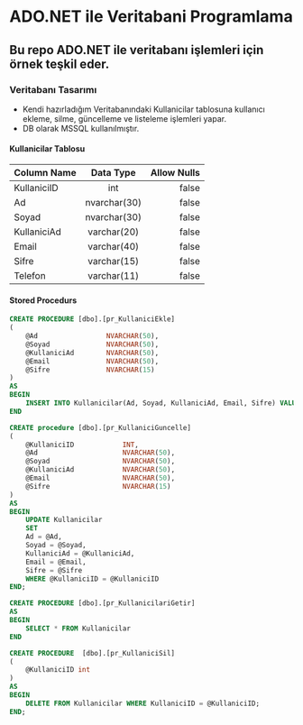 # ADO.NET ile Veritabani Programlama

## Bu repo ADO.NET ile veritabanı işlemleri için örnek teşkil eder.

### Veritabanı Tasarımı

- Kendi hazırladığım Veritabanındaki Kullanicilar tablosuna kullanıcı ekleme, silme, güncelleme ve listeleme işlemleri yapar.
- DB olarak MSSQL kullanılmıştır.

#### Kullanicilar Tablosu


|Column Name|Data Type|Allow Nulls|
|:---|:---:|---:|
|KullaniciID|int|false|
|Ad|nvarchar(30)|false|
|Soyad|nvarchar(30)|false|
|KullaniciAd|varchar(20)|false|
|Email|varchar(40)|false|
|Sifre|varchar(15)|false|
|Telefon|varchar(11)|false|

#### Stored Procedurs

``` sql
CREATE PROCEDURE [dbo].[pr_KullaniciEkle]
(
	@Ad					NVARCHAR(50),
	@Soyad				NVARCHAR(50),
	@KullaniciAd		NVARCHAR(50),
	@Email				NVARCHAR(50),
	@Sifre				NVARCHAR(15)
)
AS
BEGIN
	INSERT INTO Kullanicilar(Ad, Soyad, KullaniciAd, Email, Sifre) VALUES(@Ad, @Soyad, @KullaniciAd, @Email, @Sifre);
END
```

``` sql
CREATE procedure [dbo].[pr_KullaniciGuncelle]
(
	@KullaniciID			INT,
	@Ad						NVARCHAR(50),
	@Soyad					NVARCHAR(50),
	@KullaniciAd			NVARCHAR(50),
	@Email					NVARCHAR(50),
	@Sifre					NVARCHAR(15)
)
AS
BEGIN
	UPDATE Kullanicilar
	SET
	Ad = @Ad,
	Soyad = @Soyad,
	KullaniciAd = @KullaniciAd,
	Email = @Email,
	Sifre = @Sifre
	WHERE @KullaniciID = @KullaniciID
END;
```

``` sql
CREATE PROCEDURE [dbo].[pr_KullanicilariGetir]
AS
BEGIN
	SELECT * FROM Kullanicilar
END
```

``` sql
CREATE PROCEDURE  [dbo].[pr_KullaniciSil]
(
	@KullaniciID int
)
AS
BEGIN
	DELETE FROM Kullanicilar WHERE KullaniciID = @KullaniciID;
END;
```
